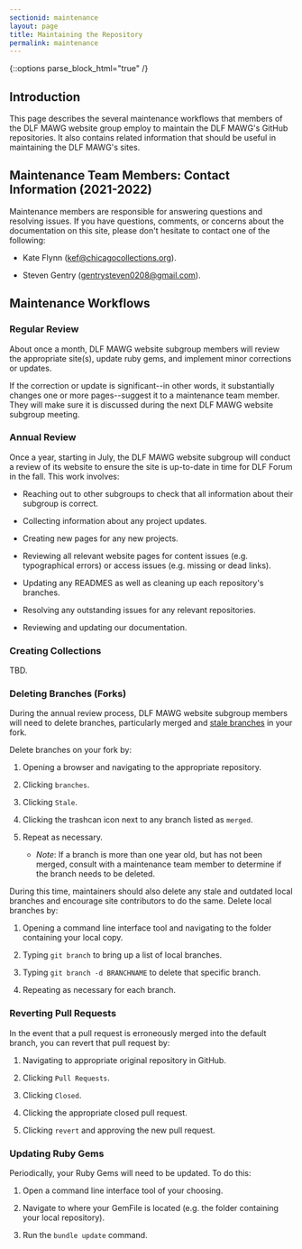```yaml
---
sectionid: maintenance
layout: page
title: Maintaining the Repository
permalink: maintenance
---
```


{::options parse_block_html="true" /}

<h2>Introduction</h2>

This page describes the several maintenance workflows that members of the DLF MAWG website group employ to maintain the DLF MAWG's GitHub repositories. It also contains related information that should be useful in maintaining the DLF MAWG's sites.

<h2>Maintenance Team Members: Contact Information (2021-2022)</h2>

Maintenance members are responsible for answering questions and resolving issues. If you have questions, comments, or concerns about the documentation on this site, please don't hesitate to contact one of the following:

- Kate Flynn (kef@chicagocollections.org). 

- Steven Gentry (gentrysteven0208@gmail.com). 

<h2>Maintenance Workflows</h2>

<h3>Regular Review</h3>

About once a month, DLF MAWG website subgroup members will review the appropriate site(s), update ruby gems, and implement minor corrections or updates.

If the correction or update is significant--in other words, it substantially changes one or more pages--suggest it to a maintenance team member. They will make sure it is discussed during the next DLF MAWG website subgroup meeting.

<h3>Annual Review</h3>

Once a year, starting in July, the DLF MAWG website subgroup will conduct a review of its website to ensure the site is up-to-date in time for DLF Forum in the fall. This work involves:

- Reaching out to other subgroups to check that all information about their subgroup is correct.

- Collecting information about any project updates.

- Creating new pages for any new projects.

- Reviewing all relevant website pages for content issues (e.g. typographical errors) or access issues (e.g. missing or dead links).

- Updating any READMES as well as cleaning up each repository's branches.

- Resolving any outstanding issues for any relevant repositories. 

- Reviewing and updating our documentation.

<h3>Creating Collections</h3>

TBD.

<h3>Deleting Branches (Forks)</h3>

During the annual review process, DLF MAWG website subgroup members will need to delete branches, particularly merged and [stale branches](https://docs.github.com/en/github/administering-a-repository/managing-branches-in-your-repository/viewing-branches-in-your-repository) in your fork.

Delete branches on your fork by:

1. Opening a browser and navigating to the appropriate repository.

2. Clicking ```branches```.

3. Clicking ```Stale```.

4. Clicking the trashcan icon next to any branch listed as ```merged```.

5. Repeat as necessary.

	- *Note*: If a branch is more than one year old, but has not been merged, consult with a maintenance team member to determine if the branch needs to be deleted.
	
During this time, maintainers should also delete any stale and outdated local branches and encourage site contributors to do the same. Delete local branches by:

1. Opening a command line interface tool and navigating to the folder containing your local copy.

2. Typing ```git branch``` to bring up a list of local branches.

3. Typing ```git branch -d BRANCHNAME``` to delete that specific branch.

4. Repeating as necessary for each branch. 

<h3>Reverting Pull Requests</h3>

In the event that a pull request is erroneously merged into the default branch, you can revert that pull request by:

1. Navigating to appropriate original repository in GitHub.

2. Clicking ```Pull Requests```.

3. Clicking  ```Closed```.

4. Clicking the appropriate closed pull request.

5. Clicking ```revert``` and approving the new pull request.

<h3>Updating Ruby Gems</h3>

Periodically, your Ruby Gems will need to be updated. To do this:

1. Open a command line interface tool of your choosing.

2. Navigate to where your GemFile is located (e.g. the folder containing your local repository). 

3. Run the ```bundle update``` command.